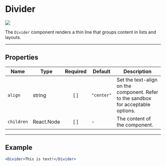 # Divider

<!--<img src="https://img.shields.io/badge/status-deprecated-red.svg">-->
<!--<img src="https://img.shields.io/badge/status-in_development-yellow.svg">-->
<img src="https://img.shields.io/badge/status-stable-green.svg">

The `Divider` component renders a thin line that groups content in lists and layouts.

---

## Properties
Name | Type | Required | Default | Description
--- | --- |:---:| --- | ---
`align` | string | [ ] | `"center"` | Set the text-align on the component. Refer to the sandbox for acceptable options.
`children` | React.Node | [ ] | - | The content of the component.

---

## Example
```jsx
<Divider>This is text!</Divider>
```